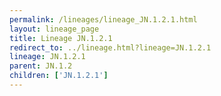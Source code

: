 ```yaml
---
permalink: /lineages/lineage_JN.1.2.1.html
layout: lineage_page
title: Lineage JN.1.2.1
redirect_to: ../lineage.html?lineage=JN.1.2.1
lineage: JN.1.2.1
parent: JN.1.2
children: ['JN.1.2.1']
---
```

